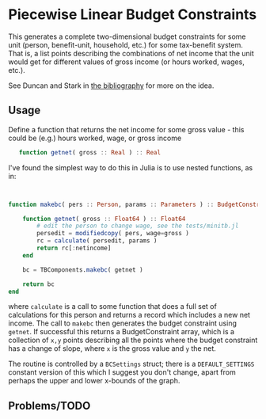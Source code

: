 # Piecewise Linear Budget Constraints

This generates a complete two-dimensional budget constraints for some unit
(person, benefit-unit, household, etc.) for some tax-benefit system. That is, a
list points describing the combinations of net income that the unit would get for different values of gross income (or hours worked, wages, etc.).

See Duncan and Stark in [the bibliography](biblio.md) for more on the idea.

## Usage

Define a function that returns the net income for some gross value - this could be (e.g.) hours worked, wage, or gross income
```julia
   function getnet( gross :: Real ) :: Real
```
I've found the simplest way to do this in Julia is to use nested functions, as in:

```julia


function makebc( pers :: Person, params :: Parameters ) :: BudgetConstraint

    function getnet( gross :: Float64 ) :: Float64
        # edit the person to change wage, see the tests/minitb.jl
        persedit = modifiedcopy( pers, wage=gross )
        rc = calculate( persedit, params )
        return rc[:netincome]
    end

    bc = TBComponents.makebc( getnet )

    return bc
end

```

where `calculate` is a call to some function that does a full set of
calculations for this person and returns a record which includes a new net income. The call to `makebc` then generates the budget constraint using `getnet`. If successful this returns a BudgetConstraint array, which is a collection of `x,y` points describing all the points where the budget constraint has a change of slope, where `x` is the gross value and `y` the net.

The routine is controlled by a `BCSettings` struct; there is a `DEFAULT_SETTINGS` constant version of this which I suggest you don't change, apart from perhaps the upper and lower x-bounds of the graph.


## Problems/TODO
